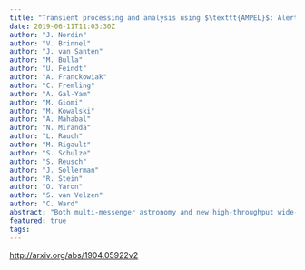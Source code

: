 ```yaml
---
title: "Transient processing and analysis using $\texttt{AMPEL}$: Alert   Management, Photometry and Evaluation of Lightcurves"
date: 2019-06-11T11:03:30Z
author: "J. Nordin"
author: "V. Brinnel"
author: "J. van Santen"
author: "M. Bulla"
author: "U. Feindt"
author: "A. Franckowiak"
author: "C. Fremling"
author: "A. Gal-Yam"
author: "M. Giomi"
author: "M. Kowalski"
author: "A. Mahabal"
author: "N. Miranda"
author: "L. Rauch"
author: "M. Rigault"
author: "S. Schulze"
author: "S. Reusch"
author: "J. Sollerman"
author: "R. Stein"
author: "O. Yaron"
author: "S. van Velzen"
author: "C. Ward"
abstract: "Both multi-messenger astronomy and new high-throughput wide-field surveys require flexible tools for the selection and analysis of astrophysical transients. We here introduce the Alert Management, Photometry and Evaluation of Lightcurves (AMPEL) system, an analysis framework designed for high-throughput surveys and suited for streamed data. AMPEL combines the functionality of an alert broker with a generic framework capable of hosting user-contributed code, that encourages provenance and keeps track of the varying information states that a transient displays. The latter concept includes information gathered over time and data policies such as access or calibration levels.   We describe a novel ongoing real-time multi-messenger analysis using AMPEL to combine IceCube neutrino data with the alert streams of the Zwicky Transient Facility (ZTF). We also reprocess the first four months of ZTF public alerts, and compare the yields of more than 200 different transient selection functions to quantify efficiencies for selecting Type Ia supernovae that were reported to the Transient Name Server (TNS). We highlight three channels suitable for (1) the collection of a complete sample of extragalactic transients, (2) immediate follow-up of nearby transients and (3) follow-up campaigns targeting young, extragalactic transients. We confirm ZTF completeness in that all TNS supernovae positioned on active CCD regions were detected.   AMPEL can assist in filtering transients in real time, running alert reaction simulations, the reprocessing of full datasets as well as in the final scientific analysis of transient data. This text introduces how users can design their own channels for inclusion in the AMPEL live instance that parses the ZTF stream and the real-time submission of high quality extragalactic supernova candidates to the TNS."
featured: true
tags:
---
```

http://arxiv.org/abs/1904.05922v2
